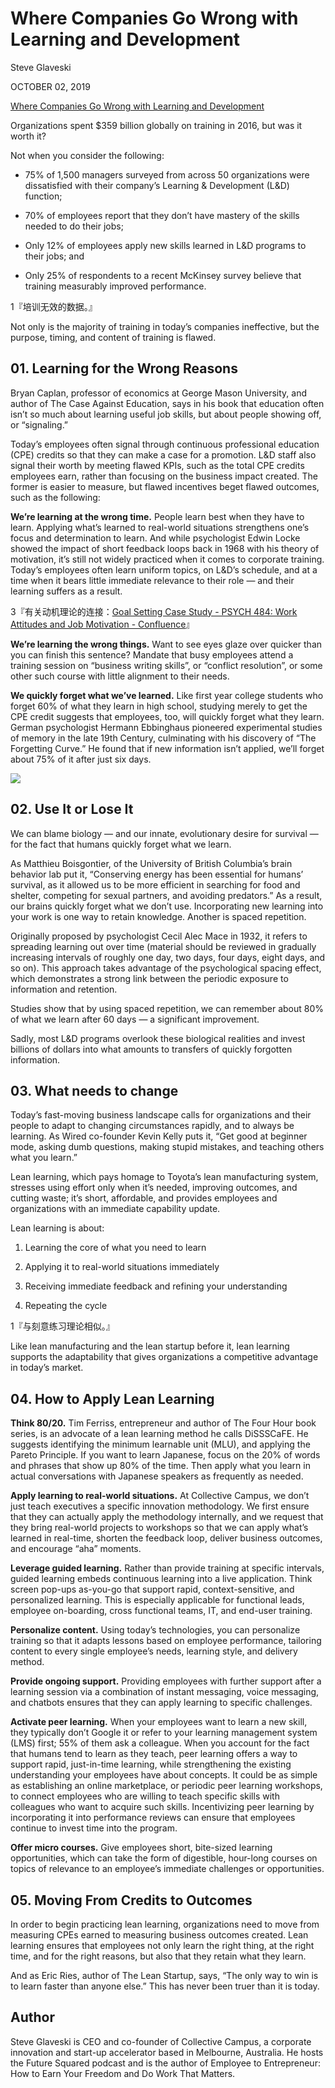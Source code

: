 # Where Companies Go Wrong with Learning and Development
Steve Glaveski

OCTOBER 02, 2019

[Where Companies Go Wrong with Learning and Development](https://hbr.org/2019/10/where-companies-go-wrong-with-learning-and-development?utm_source=twitter&utm_campaign=hbr&utm_medium=social)

Organizations spent $359 billion globally on training in 2016, but was it worth it?

Not when you consider the following:

- 75% of 1,500 managers surveyed from across 50 organizations were dissatisfied with their company’s Learning & Development (L&D) function;

- 70% of employees report that they don’t have mastery of the skills needed to do their jobs;

- Only 12% of employees apply new skills learned in L&D programs to their jobs; and

- Only 25% of respondents to a recent McKinsey survey believe that training measurably improved performance.

1『培训无效的数据。』

Not only is the majority of training in today’s companies ineffective, but the purpose, timing, and content of training is flawed.

## 01. Learning for the Wrong Reasons

Bryan Caplan, professor of economics at George Mason University, and author of The Case Against Education, says in his book that education often isn’t so much about learning useful job skills, but about people showing off, or “signaling.”

Today’s employees often signal through continuous professional education (CPE) credits so that they can make a case for a promotion. L&D staff also signal their worth by meeting flawed KPIs, such as the total CPE credits employees earn, rather than focusing on the business impact created. The former is easier to measure, but flawed incentives beget flawed outcomes, such as the following:

**We’re learning at the wrong time.** People learn best when they have to learn. Applying what’s learned to real-world situations strengthens one’s focus and determination to learn. And while psychologist Edwin Locke showed the impact of short feedback loops back in 1968 with his theory of motivation, it’s still not widely practiced when it comes to corporate training. Today’s employees often learn uniform topics, on L&D’s schedule, and at a time when it bears little immediate relevance to their role — and their learning suffers as a result.

3『有关动机理论的连接：[Goal Setting Case Study - PSYCH 484: Work Attitudes and Job Motivation - Confluence](https://wikispaces.psu.edu/display/PSYCH484/Goal+Setting+Case+Study)』

**We’re learning the wrong things.** Want to see eyes glaze over quicker than you can finish this sentence? Mandate that busy employees attend a training session on “business writing skills”, or “conflict resolution”, or some other such course with little alignment to their needs.

**We quickly forget what we’ve learned.** Like first year college students who forget 60% of what they learn in high school, studying merely to get the CPE credit suggests that employees, too, will quickly forget what they learn. German psychologist Hermann Ebbinghaus pioneered experimental studies of memory in the late 19th Century, culminating with his discovery of “The Forgetting Curve.” He found that if new information isn’t applied, we’ll forget about 75% of it after just six days.

![](https://raw.githubusercontent.com/dalong0514/selfstudy/master/图片链接/碎片图片/2019057.PNG)

## 02. Use It or Lose It

We can blame biology — and our innate, evolutionary desire for survival — for the fact that humans quickly forget what we learn. 

As Matthieu Boisgontier, of the University of British Columbia’s brain behavior lab put it, “Conserving energy has been essential for humans’ survival, as it allowed us to be more efficient in searching for food and shelter, competing for sexual partners, and avoiding predators.” As a result, our brains quickly forget what we don’t use. Incorporating new learning into your work is one way to retain knowledge. Another is spaced repetition. 

Originally proposed by psychologist Cecil Alec Mace in 1932, it refers to spreading learning out over time (material should be reviewed in gradually increasing intervals of roughly one day, two days, four days, eight days, and so on). This approach takes advantage of the psychological spacing effect, which demonstrates a strong link between the periodic exposure to information and retention. 

Studies show that by using spaced repetition, we can remember about 80% of what we learn after 60 days — a significant improvement.

Sadly, most L&D programs overlook these biological realities and invest billions of dollars into what amounts to transfers of quickly forgotten information.

## 03. What needs to change

Today’s fast-moving business landscape calls for organizations and their people to adapt to changing circumstances rapidly, and to always be learning. As Wired co-founder Kevin Kelly puts it, “Get good at beginner mode, asking dumb questions, making stupid mistakes, and teaching others what you learn.”

Lean learning, which pays homage to Toyota’s lean manufacturing system, stresses using effort only when it’s needed, improving outcomes, and cutting waste; it’s short, affordable, and provides employees and organizations with an immediate capability update.

Lean learning is about:

1. Learning the core of what you need to learn

2. Applying it to real-world situations immediately

3. Receiving immediate feedback and refining your understanding

4. Repeating the cycle

1『与刻意练习理论相似。』

Like lean manufacturing and the lean startup before it, lean learning supports the adaptability that gives organizations a competitive advantage in today’s market.

## 04. How to Apply Lean Learning

**Think 80/20.** Tim Ferriss, entrepreneur and author of The Four Hour book series, is an advocate of a lean learning method he calls DiSSSCaFE. He suggests identifying the minimum learnable unit (MLU), and applying the Pareto Principle. If you want to learn Japanese, focus on the 20% of words and phrases that show up 80% of the time. Then apply what you learn in actual conversations with Japanese speakers as frequently as needed.

**Apply learning to real-world situations.** At Collective Campus, we don’t just teach executives a specific innovation methodology. We first ensure that they can actually apply the methodology internally, and we request that they bring real-world projects to workshops so that we can apply what’s learned in real-time, shorten the feedback loop, deliver business outcomes, and encourage “aha” moments.

**Leverage guided learning.** Rather than provide training at specific intervals, guided learning embeds continuous learning into a live application. Think screen pop-ups as-you-go that support rapid, context-sensitive, and personalized learning. This is especially applicable for functional leads, employee on-boarding, cross functional teams, IT, and end-user training.

**Personalize content.** Using today’s technologies, you can personalize training so that it adapts lessons based on employee performance, tailoring content to every single employee’s needs, learning style, and delivery method.

**Provide ongoing support.** Providing employees with further support after a learning session via a combination of instant messaging, voice messaging, and chatbots ensures that they can apply learning to specific challenges.

**Activate peer learning.** When your employees want to learn a new skill, they typically don’t Google it or refer to your learning management system (LMS) first; 55% of them ask a colleague. When you account for the fact that humans tend to learn as they teach, peer learning offers a way to support rapid, just-in-time learning, while strengthening the existing understanding your employees have about concepts. It could be as simple as establishing an online marketplace, or periodic peer learning workshops, to connect employees who are willing to teach specific skills with colleagues who want to acquire such skills. Incentivizing peer learning by incorporating it into performance reviews can ensure that employees continue to invest time into the program.

**Offer micro courses.** Give employees short, bite-sized learning opportunities, which can take the form of digestible, hour-long courses on topics of relevance to an employee’s immediate challenges or opportunities.

## 05. Moving From Credits to Outcomes

In order to begin practicing lean learning, organizations need to move from measuring CPEs earned to measuring business outcomes created. Lean learning ensures that employees not only learn the right thing, at the right time, and for the right reasons, but also that they retain what they learn.

And as Eric Ries, author of The Lean Startup, says, “The only way to win is to learn faster than anyone else.” This has never been truer than it is today.

## Author

Steve Glaveski is CEO and co-founder of Collective Campus, a corporate innovation and start-up accelerator based in Melbourne, Australia. He hosts the Future Squared podcast and is the author of Employee to Entrepreneur: How to Earn Your Freedom and Do Work That Matters.
